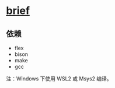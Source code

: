 # [brief](https://github.com/chenshenchao/brief)

## 依赖

- flex
- bison
- make
- gcc

注：Windows 下使用 WSL2 或 Msys2 编译。
